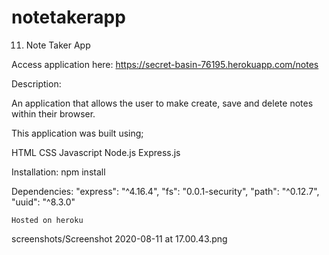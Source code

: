 # notetakerapp

11. Note Taker App 

Access application here: https://secret-basin-76195.herokuapp.com/notes

Description:

An application that allows the user to make create, save and delete notes within their browser.

This application was built using;

HTML
CSS
Javascript
Node.js
Express.js


Installation:
npm install

Dependencies:
    "express": "^4.16.4",
    "fs": "0.0.1-security",
    "path": "^0.12.7",
    "uuid": "^8.3.0"
    
    Hosted on heroku

screenshots/Screenshot 2020-08-11 at 17.00.43.png
